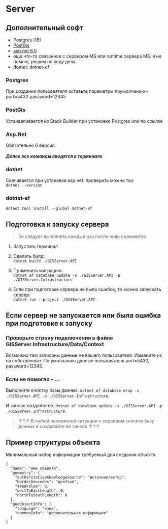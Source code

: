# Server

## Дополнительный софт

- Postgres (16)
- [PostGis](https://download.osgeo.org/postgis/windows/pg16/)
- [asp.net 6.0](https://dotnet.microsoft.com/ru-ru/download/dotnet/6.0)
- еще что-то связанное с сервером MS или runtime сервера MS. я не помню, решим по ходу дела.
- dotnet; dotnet-ef

### Postgres

При создании пользователя оставьте параметры поумолчанию - port=5432 password=12345

### PostGis

Устанавливается из Stack Builder при установке Postgres или по ссылке

### Asp.Net

Обязательно 6 версия.
\
\
**_Далее все команды вводятся в терминале_**

### dotnet

Скачивается при установке asp.net. проверить можно так:\
`dotnet --version`

### dotnet-ef

`dotnet tool install --global dotnet-ef`

## Подготовка к запуску сервера

> Ее следует выполнять каждый раз после новых коммитов.

1. Запустить терминал

2. Cделать билд:  
   `dotnet build ./GISServer.API`

3. Применить миграцию:  
   `dotnet ef database update -s ./GISServer.API -p ./GISServer.Infrastructure`

4. Если при подготовке сервера не было ошибок, то можно запускать сервер:  
   `dotnet run --project ./GISServer.API`

## Если сервер не запускается или была ошибка при подготовке к запуску

### Проверьте строку подключения в файле GISServer.Infrastructure/Data/Context

Возможно там записаны данные не вашего пользователя. Измените их на собственные. По умолчанию данные пользователя port=5432, password=12345.

### Если не помогло - ...

Выполните очистку базы данных.
`dotnet ef database drop -s ./GISServer.API -p ./GISServer.Infrastructure`.

И заново создайте ее.
`dotnet ef database update -s ./GISServer.API -p ./GISServer.Infrastructure`.

> ↑↑↑ В любой непонятной ситуации с сервером сносите базу данных и создавайте ее заново ↑↑↑

## Пример структуры объекта

Минимальный набор информации требуемый для создания объекта

```
{
  "name": "имя объекта",
  "geometry": {
    "authoritativeKnowledgeSource": "источник/автор",
    "borderGeocodes": "geoJson",
    "areaValue": 0,
    "westToEastLength": 0,
    "northToSouthLength": 0
  },
  "geoObjectInfo": {
    "language": "язык",
    "commonInfo": "дополнительная информация"
  }
}
```

